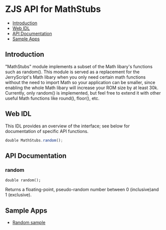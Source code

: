 ZJS API for MathStubs
========================

* [Introduction](#introduction)
* [Web IDL](#web-idl)
* [API Documentation](#api-documentation)
* [Sample Apps](#sample-apps)

Introduction
------------
"MathStubs" module implements a subset of the Math libary's functions such
as random().  This module is served as a replacement for the JerryScript's Math
libary when you only need certain math functions without the need to import
Math so your application can be smaller, since enabling the whole Math
libary will increase your ROM size by at least 30k.  Currently, only random()
is implemented, but feel free to extend it with other useful Math functions like
round(), floor(), etc.

Web IDL
-------
This IDL provides an overview of the interface; see below for documentation of
specific API functions.

```javascript
double MathStubs.random();
```

API Documentation
-----------------
### random
`double random();`

Returns a floating-point, pseudo-random number between 0 (inclusive)and 1 (exclusive).

Sample Apps
-----------
* [Random sample](../samples/Random.js)
